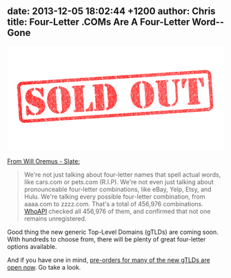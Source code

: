 date: 2013-12-05 18:02:44 +1200
author: Chris
title: Four-Letter .COMs Are A Four-Letter Word--Gone
----

![bigstock-Sold-Out-Rubber-Stamp-43310818.jpg](/media/2013-12-05-bigstock-Sold-Out-Rubber-Stamp-43310818.jpg)

[From Will Oremus - Slate:](http://www.slate.com/blogs/future_tense/2013/12/04/four_letter_domain_names_zero_unclaimed_llll_dot_coms_left_on_the_internet.html)

> We're not just talking about four-letter names that spell actual words, like cars.com or pets.com (R.I.P). We're not even just talking about pronounceable four-letter combinations, like eBay, Yelp, Etsy, and Hulu. We're talking every possible four-letter combination, from aaaa.com to zzzz.com. That's a total of 456,976 combinations. [WhoAPI](http://whoapi.com/blog/1413/we-are-out-of-4-letter-com-domains/) checked all 456,976 of them, and confirmed that not one remains unregistered.

Good thing the new generic Top-Level Domains (gTLDs) are coming soon. With hundreds to choose from, there will be plenty of great four-letter options available.

And if you have one in mind, [pre-orders for many of the new gTLDs are open now](https://iwantmyname.com/domains/new-gtld-domain-extensions). Go take a look.

<!-- more -->
